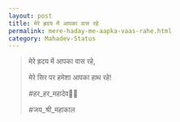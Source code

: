 ```yaml
---
layout: post
title: मेरे ह्रदय में आपका वास रहे
permalink: mere-haday-me-aapka-vaas-rahe.html
category: Mahadev-Status
---
```

> मेरे ह्रदय में आपका वास रहे, 
> 
> मेरे सिर पर हमेशा आपका हाथ रहे! 
> 
> #हर_हर_महादेव🙏🔱
> 
> #जय_श्री_महाकाल
